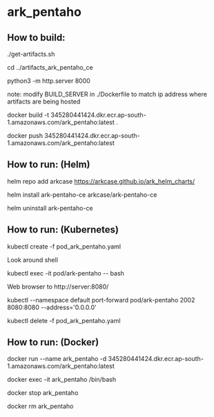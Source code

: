 # ark_pentaho

## How to build:

./get-artifacts.sh

cd ../artifacts_ark_pentaho_ce

python3 -m http.server 8000

note: modify BUILD_SERVER in ./Dockerfile to match ip address where artifacts are being hosted

docker build -t 345280441424.dkr.ecr.ap-south-1.amazonaws.com/ark_pentaho:latest .

docker push 345280441424.dkr.ecr.ap-south-1.amazonaws.com/ark_pentaho:latest

## How to run: (Helm)

helm repo add arkcase https://arkcase.github.io/ark_helm_charts/

helm install ark-pentaho-ce arkcase/ark-pentaho-ce

helm uninstall ark-pentaho-ce

## How to run: (Kubernetes)

kubectl create -f pod_ark_pentaho.yaml

Look around shell

kubectl exec -it pod/ark-pentaho -- bash

Web browser to http://server:8080/

kubectl --namespace default port-forward pod/ark-pentaho 2002 8080:8080 --address='0.0.0.0'

kubectl delete -f pod_ark_pentaho.yaml

## How to run: (Docker)

docker run --name ark_pentaho -d 345280441424.dkr.ecr.ap-south-1.amazonaws.com/ark_pentaho:latest

docker exec -it ark_pentaho /bin/bash

docker stop ark_pentaho

docker rm ark_pentaho
